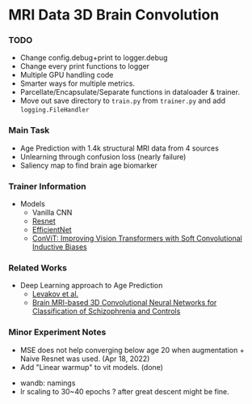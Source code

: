 # MRI Data 3D Brain Convolution

### TODO
+ Change config.debug+print to logger.debug
+ Change every print functions to logger
+ Multiple GPU handling code
+ Smarter ways for multiple metrics.
+ Parcellate/Encapsulate/Separate functions in dataloader & trainer.
+ Move out save directory to `train.py` from `trainer.py` and add `logging.FileHandler`

### Main Task
+ Age Prediction with 1.4k structural MRI data from 4 sources
+ Unlearning through confusion loss (nearly failure)
+ Saliency map to find brain age biomarker
### Trainer Information
+ Models
  + Vanilla CNN
  + [Resnet]()
  + [EfficientNet]()
  + [ConViT: Improving Vision Transformers with Soft Convolutional Inductive Biases](https://arxiv.org/abs/2103.10697)
### Related Works
+ Deep Learning approach to Age Prediction
  + [Levakov et al.](https://onlinelibrary.wiley.com/doi/pdf/10.1002/hbm.25011)
  + [Brain MRI-based 3D Convolutional Neural Networks for Classification of Schizophrenia and Controls
](https://arxiv.org/abs/2003.08818)

### Minor Experiment Notes

+ MSE does not help converging below age 20 when augmentation + Naive Resnet was used. (Apr 18, 2022)
+ Add "Linear warmup" to vit models. (done)

<!-- + wandb: track best metric -->
+ wandb: namings
+ lr scaling to 30~40 epochs ? after great descent might be fine.